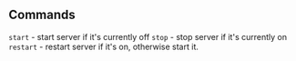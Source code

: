 ## Commands

`start` - start server if it's currently off
`stop` - stop server if it's currently on
`restart` - restart server if it's on, otherwise start it.